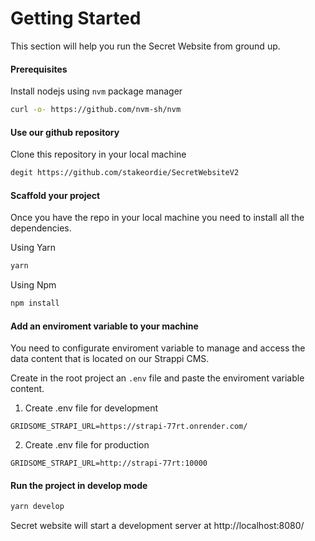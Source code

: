 # Getting Started
This section will help you run the Secret Website from ground up.

#### Prerequisites

Install nodejs using `nvm` package manager

```bash
curl -o- https://github.com/nvm-sh/nvm
```

#### Use our github repository

Clone this repository in your local machine

```bash
degit https://github.com/stakeordie/SecretWebsiteV2
```

#### Scaffold your project

Once you have the repo in your local machine you need to install all the dependencies.

Using Yarn

```bash
yarn
```

Using Npm

```bash
npm install
```

#### Add an enviroment variable to your machine 

You need to configurate enviroment variable to manage and access the data content that is located on our Strappi CMS.

Create in the root project an `.env` file and paste the enviroment variable content.

1. Create .env file for development

```env
GRIDSOME_STRAPI_URL=https://strapi-77rt.onrender.com/

```

2. Create .env file for production

```env
GRIDSOME_STRAPI_URL=http://strapi-77rt:10000
```
#### Run the project in develop mode

```bash
yarn develop
```
Secret website will start a development server at http://localhost:8080/

